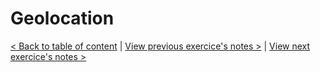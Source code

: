 # Geolocation

[< Back to table of content](../README.md) |
[View previous exercice's notes >](../20-Speech.Detection/Notes.md) |
[View next exercice's notes >](../22-Follow.Along.Link.Highlighter/Notes.md)
